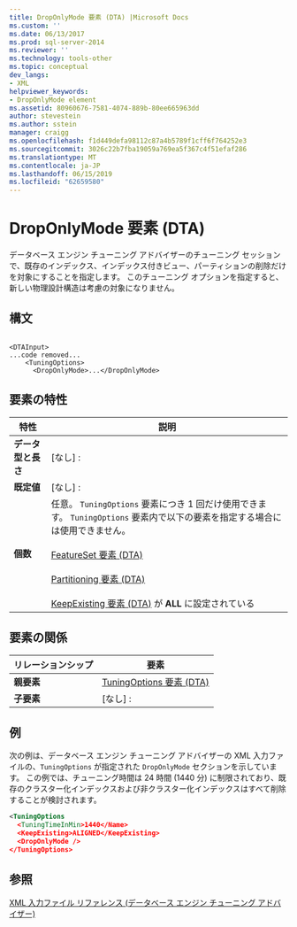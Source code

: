 ```yaml
---
title: DropOnlyMode 要素 (DTA) |Microsoft Docs
ms.custom: ''
ms.date: 06/13/2017
ms.prod: sql-server-2014
ms.reviewer: ''
ms.technology: tools-other
ms.topic: conceptual
dev_langs:
- XML
helpviewer_keywords:
- DropOnlyMode element
ms.assetid: 80960676-7581-4074-889b-80ee665963dd
author: stevestein
ms.author: sstein
manager: craigg
ms.openlocfilehash: f1d449defa98112c87a4b5789f1cff6f764252e3
ms.sourcegitcommit: 3026c22b7fba19059a769ea5f367c4f51efaf286
ms.translationtype: MT
ms.contentlocale: ja-JP
ms.lasthandoff: 06/15/2019
ms.locfileid: "62659580"
---
```

# <a name="droponlymode-element-dta"></a>DropOnlyMode 要素 (DTA)
  データベース エンジン チューニング アドバイザーのチューニング セッションで、既存のインデックス、インデックス付きビュー、パーティションの削除だけを対象にすることを指定します。 このチューニング オプションを指定すると、新しい物理設計構造は考慮の対象になりません。  
  
## <a name="syntax"></a>構文  
  
```  
  
<DTAInput>  
...code removed...  
    <TuningOptions>  
      <DropOnlyMode>...</DropOnlyMode>  
```  
  
## <a name="element-characteristics"></a>要素の特性  
  
|特性|説明|  
|--------------------|-----------------|  
|**データ型と長さ**|[なし] :|  
|**既定値**|[なし] :|  
|**個数**|任意。 `TuningOptions` 要素につき 1 回だけ使用できます。 `TuningOptions` 要素内で以下の要素を指定する場合には使用できません。<br /><br /> [FeatureSet 要素 &#40;DTA&#41;](featureset-element-dta.md)<br /><br /> [Partitioning 要素 &#40;DTA&#41;](partitioning-element-dta.md)<br /><br /> [KeepExisting 要素 &#40;DTA&#41;](keepexisting-element-dta.md) が **ALL** に設定されている|  
  
## <a name="element-relationships"></a>要素の関係  
  
|リレーションシップ|要素|  
|------------------|--------------|  
|**親要素**|[TuningOptions 要素 &#40;DTA&#41;](tuningoptions-element-dta.md)|  
|**子要素**|[なし] :|  
  
## <a name="example"></a>例  
 次の例は、データベース エンジン チューニング アドバイザーの XML 入力ファイルの、`TuningOptions` が指定された `DropOnlyMode` セクションを示しています。 この例では、チューニング時間は 24 時間 (1440 分) に制限されており、既存のクラスター化インデックスおよび非クラスター化インデックスはすべて削除することが検討されます。  
  
```xml  
<TuningOptions  
  <TuningTimeInMin>1440</Name>  
  <KeepExisting>ALIGNED</KeepExisting>  
  <DropOnlyMode />  
</TuningOptions>  
```  
  
## <a name="see-also"></a>参照  
 [XML 入力ファイル リファレンス &#40;データベース エンジン チューニング アドバイザー&#41;](xml-input-file-reference-database-engine-tuning-advisor.md)  
  
  
